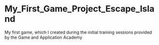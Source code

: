 # My_First_Game_Project_Escape_Island
My first game, which I created during the initial training sessions provided by the Game and Application Academy
